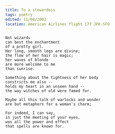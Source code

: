 ```yaml
---
title: To a stewardess
tags: poetry
edited: 11/08/2003
location: American Airlines flight 177 JFK-SFO
---
```


    Not wizards
    can best the enchantment
    of a pretty girl.
    Her long, smooth legs are divine;
    the flow of her hair is magic;
    her waves of blonde
    are more welcome to me
    than sunrise.

    Something about the tightness of her body
    constricts me also --
    holds my heart in an unseen hand --
    the way witches of old were famed for.

    Maybe all this talk of warlocks and wonder
    are but metaphors for a woman's charm;

    For indeed, I can say,
    in just the meeting of your eyes,
    was all the power and effect
    that spells are known for.


